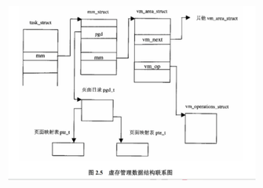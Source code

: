 
![image](https://github.com/California-817/link.load.lib.read/blob/main/image/capture_20250628162927913.bmp)
